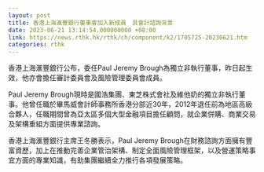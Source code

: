 ```yaml
---
layout: post
title: 香港上海滙豐銀行董事會加入新成員　具會計諮詢背景
date: 2023-06-21 13:14:54.000000000 +08:00
link: https://news.rthk.hk/rthk/ch/component/k2/1705725-20230621.htm
categories: rthk
---
```


香港上海滙豐銀行公布，委任Paul Jeremy Brough為獨立非執行董事，昨日起生效，他亦會擔任審計委員會及風險管理委員會成員。

Paul Jeremy Brough現時是國浩集團、東芝株式會社及維他奶的獨立非執行董事。他曾任職於畢馬威會計師事務所香港分部近30年，2012年退任前為地區高級合夥人，任職期間曾為亞太區多個大型金融項目擔任顧問，就企業併購、商業交易及架構重組方面提供專業諮詢。

香港上海滙豐銀行主席王冬勝表示，Paul Jeremy Brough在財務諮詢方面擁有豐富資歷，加上在推動完善企業管治架構、制定全面風險管理框架，以及營運策略事宜方面的專業知識，有助集團繼續全力推行各項發展策略。
